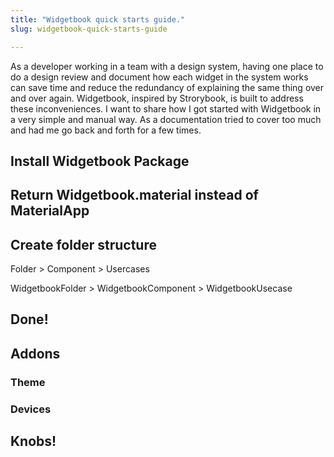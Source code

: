 ```yaml
---
title: "Widgetbook quick starts guide."
slug: widgetbook-quick-starts-guide

---
```


As a developer working in a team with a design system, having one place to do a design review and document how each widget in the system works can save time and reduce the redundancy of explaining the same thing over and over again. Widgetbook, inspired by Strorybook, is built to address these inconveniences. I want to share how I got started with Widgetbook in a very simple and manual way. As a documentation tried to cover too much and had me go back and forth for a few times.

## Install Widgetbook Package

## Return Widgetbook.material instead of MaterialApp

## Create folder structure

Folder &gt; Component &gt; Usercases

WidgetbookFolder &gt; WidgetbookComponent &gt; WidgetbookUsecase

## Done!

## Addons

### Theme

### Devices

## Knobs!